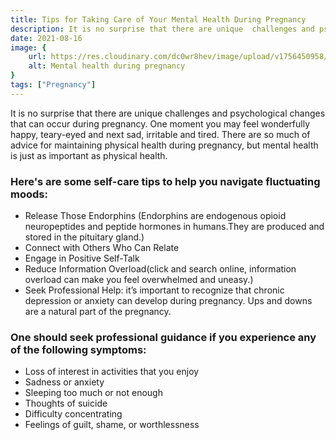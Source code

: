 ```yaml
---
title: Tips for Taking Care of Your Mental Health During Pregnancy 
description: It is no surprise that there are unique  challenges and psychological changes that can occur during pregnancy. One moment you may feel wonderfully happy, teary-eyed and  next sad, irritable and tired.There are so much of advice for maintaining physical health during pregnancy...
date: 2021-08-16
image: {
    url: https://res.cloudinary.com/dc0wr8hev/image/upload/v1756450958/Tips_for_Taking_Care_of_Your_Mental_Health_During_Pregnancy_fsmofb.jpg ,
    alt: Mental health during pregnancy 
}
tags: ["Pregnancy"]
---
```

It is no surprise that there are unique  challenges and psychological changes that can occur during pregnancy. One moment you may feel wonderfully happy, teary-eyed and  next sad, irritable and tired.
There are so much of advice for maintaining physical health during pregnancy, but mental health is just as important as physical health.

### Here's are some self-care tips to help you navigate fluctuating moods:
- Release Those Endorphins (Endorphins are endogenous opioid neuropeptides and peptide hormones in humans.They are produced and stored in the pituitary gland.)
- Connect with Others Who Can Relate
- Engage in Positive Self-Talk
- Reduce Information Overload(click and search online, information overload can make you feel overwhelmed and uneasy.)
- Seek Professional Help:
it’s important to recognize that chronic depression or anxiety can develop during pregnancy. Ups and downs are a natural part of the pregnancy.

### One should seek professional guidance if you experience any of the following symptoms:
- Loss of interest in activities that you enjoy
- Sadness or anxiety
- Sleeping too much or not enough
- Thoughts of suicide
- Difficulty concentrating
- Feelings of guilt, shame, or worthlessness